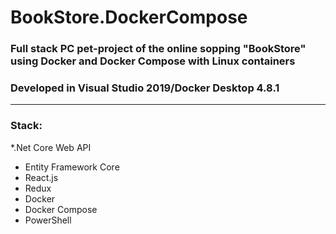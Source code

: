 # BookStore.DockerCompose
### Full stack PC pet-project of the online sopping "BookStore" using Docker and Docker Compose with Linux containers
### Developed in Visual Studio 2019/Docker Desktop 4.8.1
___
### Stack:
*.Net Core Web API
* Entity Framework Core
* React.js
* Redux
* Docker
* Docker Compose
* PowerShell
